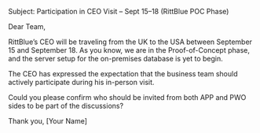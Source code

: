 Subject: Participation in CEO Visit – Sept 15–18 (RittBlue POC Phase)

Dear Team,

RittBlue’s CEO will be traveling from the UK to the USA between September 15 and September 18. As you know, we are in the Proof-of-Concept phase, and the server setup for the on-premises database is yet to begin.

The CEO has expressed the expectation that the business team should actively participate during his in-person visit.

Could you please confirm who should be invited from both APP and PWO sides to be part of the discussions?

Thank you,
[Your Name]
